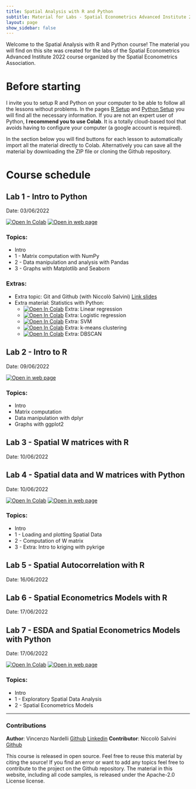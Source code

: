 ```yaml
---
title: Spatial Analysis with R and Python
subtitle: Material for Labs - Spatial Econometrics Advanced Institute 2022
layout: page
show_sidebar: false
---
```



Welcome to the Spatial Analysis with R and Python course!
The material you will find on this site was created for the labs of the Spatial Econometrics Advanced Institute 2022 course organized by the Spatial Econometrics Association.


# Before starting
I invite you to setup R and Python on your computer to be able to follow all the lessons without problems. 
In the pages [R Setup](/seai/r_setup) and [Python Setup](/seai/python_setup) you will find all the necessary information. 
If you are not an expert user of Python, **I recommend you to use Colab**.
It is a totally cloud-based tool that avoids having to configure your computer (a google account is required).

In the section below you will find buttons for each lesson to automatically import all the material directly to Colab. Alternatively you can save all the material by downloading the ZIP file or cloning the Github repository.

# Course schedule
## Lab 1 - Intro to Python 
Date: 03/06/2022

[![Open In Colab](https://colab.research.google.com/assets/colab-badge.svg)](https://colab.research.google.com/github/vincnardelli/seai/blob/main/lab1/seai_lab1.ipynb) [![Open in web page](https://img.shields.io/badge/ipynb-Open%20in%20webpage-blue)](/seai/seai_lab1)

### Topics:
- Intro
- 1 - Matrix computation with NumPy
- 2 - Data manipulation and analysis with Pandas
- 3 - Graphs with Matplotlib and Seaborn

### Extras:
- Extra topic: Git and Github (with Niccolò Salvini) [Link slides](https://github.com/vincnardelli/seai/raw/main/lab1/git%2Bgithub%20for%20beginners.pdf)
- Extra material: Statistics with Python:
  - [![Open In Colab](https://colab.research.google.com/assets/colab-badge.svg)](https://colab.research.google.com/github/vincnardelli/seai/blob/main/lab1/extra/seai_lab1_extra1_linear_regression.ipynb) Extra: Linear regression
  - [![Open In Colab](https://colab.research.google.com/assets/colab-badge.svg)](https://colab.research.google.com/github/vincnardelli/seai/blob/main/lab1/extra/seai_lab1_extra2_logistic_regression.ipynb) Extra: Logistic regression 
  - [![Open In Colab](https://colab.research.google.com/assets/colab-badge.svg)](https://colab.research.google.com/github/vincnardelli/seai/blob/main/lab1/extra/seai_lab1_extra3_SVM.ipynb) Extra: SVM 
  - [![Open In Colab](https://colab.research.google.com/assets/colab-badge.svg)](https://colab.research.google.com/github/vincnardelli/seai/blob/main/lab1/extra/seai_lab1_extra4_k_means_clustering.ipynb) Extra: k-means clustering 
  - [![Open In Colab](https://colab.research.google.com/assets/colab-badge.svg)](https://colab.research.google.com/github/vincnardelli/seai/blob/main/lab1/extra/seai_lab1_extra5_DBSCAN.ipynb) Extra: DBSCAN 


## Lab 2 - Intro to R
Date: 09/06/2022

[![Open in web page](https://img.shields.io/badge/md-Open%20in%20webpage-blue)](/seai/seai_lab2)

### Topics:
- Intro
- Matrix computation
- Data manipulation with dplyr
- Graphs with ggplot2



## Lab 3 - Spatial W matrices with R
Date: 10/06/2022



## Lab 4 - Spatial data and W matrices with Python
Date: 10/06/2022

[![Open In Colab](https://colab.research.google.com/assets/colab-badge.svg)](https://colab.research.google.com/github/vincnardelli/seai/blob/main/lab4/seai_lab4.ipynb) [![Open in web page](https://img.shields.io/badge/ipynb-Open%20in%20webpage-blue)](/seai/seai_lab4)

### Topics:
- Intro
- 1 - Loading and plotting Spatial Data
- 2 - Computation of W matrix
- 3 - Extra: Intro to kriging with pykrige



## Lab 5 - Spatial Autocorrelation with R
Date: 16/06/2022



## Lab 6 - Spatial Econometrics Models with R
Date: 17/06/2022



## Lab 7 - ESDA and Spatial Econometrics Models with Python
Date: 17/06/2022

[![Open In Colab](https://colab.research.google.com/assets/colab-badge.svg)](https://colab.research.google.com/github/vincnardelli/seai/blob/main/lab7/seai_lab7.ipynb) [![Open in web page](https://img.shields.io/badge/ipynb-Open%20in%20webpage-blue)](/seai/seai_lab7)

### Topics:
- Intro
- 1 - Exploratory Spatial Data Analysis
- 2 - Spatial Econometrics Models

----
### Contributions

**Author**: Vincenzo Nardelli [Github](https://github.com/vincnardelli) [Linkedin](https://linkedin.com/in/vincnardelli)
**Contributor**: Niccolò Salvini [Github](https://github.com/NiccoloSalvini)

This course is released in open source. Feel free to reuse this material by citing the source!
If you find an error or want to add any topics feel free to contribute to the project on the Github repository.
The material in this website, including all code samples, is released under the Apache-2.0 License license.


